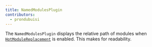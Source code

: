 ```yaml
---
title: NamedModulesPlugin
contributors:
  - prondubuisi
---
```


The `NamedModulesPlugin`  displays the relative path of modules when [`HotModuleReplacement`](/plugins/hot-module-replacement-plugin/) is enabled. This makes for readability.